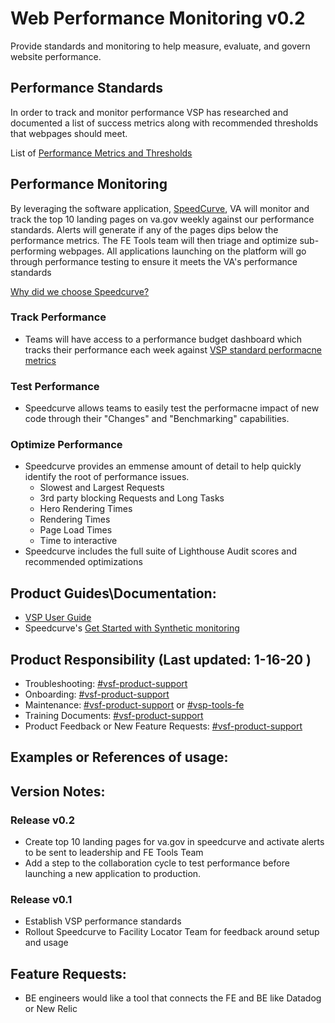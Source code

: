 # Web Performance Monitoring v0.2
Provide standards and monitoring to help measure, evaluate, and govern website performance. 

## Performance Standards
In order to track and monitor performance VSP has researched and documented a list of success metrics along with recommended thresholds that webpages should meet.

List of [Performance Metrics and Thresholds](https://github.com/department-of-veterans-affairs/va.gov-team/blob/master/platform/engineering/frontend/speedcurve/performance-standards.md#metrics)

## Performance Monitoring
By leveraging the software application, [SpeedCurve](https://www.speedcurve.com), VA will monitor and track the top 10 landing pages on va.gov weekly against our performance standards. Alerts will generate if any of the pages dips below the performance metrics. The FE Tools team will then triage and optimize sub-performing webpages.
All applications launching on the platform will go through performance testing to ensure it meets the VA's performance standards

[Why did we choose Speedcurve?](https://github.com/department-of-veterans-affairs/va.gov-team/blob/master/products/platform/web-perf-monitoring/web-perf-monitoring-product-outline.md)

### Track Performance
- Teams will have access to a performance budget dashboard which tracks their performance each week against [VSP standard performacne metrics](https://github.com/department-of-veterans-affairs/va.gov-team/blob/master/platform/engineering/frontend/speedcurve/performance-standards.md#metrics)

### Test Performance
- Speedcurve allows teams to easily test the performacne impact of new code through their "Changes" and "Benchmarking" capabilities. 

### Optimize Performance
- Speedcurve provides an emmense amount of detail to help quickly identify the root of performance issues.
  - Slowest and Largest Requests
  - 3rd party blocking Requests and Long Tasks
  - Hero Rendering Times
  - Rendering Times
  - Page Load Times
  - Time to interactive
- Speedcurve includes the full suite of Lighthouse Audit scores and recommended optimizations


## Product Guides\Documentation:
- [VSP User Guide](https://github.com/department-of-veterans-affairs/va.gov-team/blob/master/platform/engineering/frontend/speedcurve/user-guide.md)
- Speedcurve's [Get Started with Synthetic monitoring](https://support.speedcurve.com/en/articles/946252-get-started-with-synthetic-monitoring)



## Product Responsibility (Last updated: 1-16-20 )
- Troubleshooting: [#vsf-product-support](https://dsva.slack.com/channels/vsf-product-support)
- Onboarding: [#vsf-product-support](https://dsva.slack.com/channels/vsf-product-support)
- Maintenance: [#vsf-product-support](https://dsva.slack.com/channels/vsf-product-support) or [#vsp-tools-fe](https://dsva.slack.com/channels/vsp-tools-fe)
- Training Documents: [#vsf-product-support](https://dsva.slack.com/channels/vsf-product-support)
- Product Feedback or New Feature Requests: [#vsf-product-support](https://dsva.slack.com/channels/vsf-product-support)

## Examples or References of usage:


## Version Notes:
### Release v0.2
- Create top 10 landing pages for va.gov in speedcurve and activate alerts to be sent to leadership and FE Tools Team
- Add a step to the collaboration cycle to test performance before launching a new application to production.

### Release v0.1
- Establish VSP performance standards
- Rollout Speedcurve to Facility Locator Team for feedback around setup and usage


## Feature Requests:
- BE engineers would like a tool that connects the FE and BE like Datadog or New Relic

